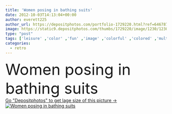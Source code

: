 ```yaml
---
title: 'Women posing in bathing suits'
date: 2012-10-03T14:13:04+00:00
author: everett225
author_url: https://depositphotos.com/portfolio-1729220.html?ref=64678756
image: https://static9.depositphotos.com/thumbs/1729220/image/1230/12301997/api_thumb_450.jpg?forcejpeg=true
type: "post"
tags: ['leisure' ,'color' ,'fun' ,'image' ,'colorful' ,'colored' ,'multi' ,'beautiful' ,'happy' ,'young' ,'smiling' ,'people' ,'women' ,'beauty' ,'happiness' ,'joy' ,'cheerful' ,'smile' ,'up' ,'friendship' ,'full' ,'style' ,'old' ,'photo' ,'retro' ,'time' ,'hand' ,'pose' ,'pretty' ,'spirit' ,'suit' ,'lovely' ,'woman' ,'make' ,'bath' ,'bathing' ,'Females' ,'together' ,'waist' ,'friends' ,'looking' ,'camera' ,'multicolored' ,'trendy' ,'in' ,'charming' ,'attractive' ,'enjoy' ,'baby' ,'posing' ]
categories: 
  - retro
---
```

<div aling="center">
            <font size="60"> Women posing in bathing suits</font>   
</div>
<div>
    <a href='https://static9.depositphotos.com/thumbs/1729220/image/1230/12301997/api_thumb_450.jpg?forcejpeg=true?ref=64678756' target=_blank > Go "Depositphotos" to get lage size of this picture ->
        <img href='https://static9.depositphotos.com/thumbs/1729220/image/1230/12301997/api_thumb_450.jpg?forcejpeg=true?ref=64678756' src='https://static9.depositphotos.com/1729220/1230/i/950/depositphotos_12301997-stock-photo-women-posing-in-bathing-suits.jpg?forcejpeg=true' alt='Women posing in bathing suits' >
    </a>
</div>
